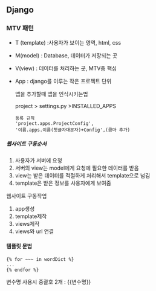 <h2>Django</h2>



<h3>MTV 패턴</h3>

* T (template) :사용자가 보이는 영역, html, css

* M(model) : Database, 데이터가 저장되는 곳
* V(view) : 데이터를 처리하는 곳, MTV중 핵심



- App : django를 이루는 작은 프로젝트 단위

  앱을 추가할때 앱을 인식시키는법

  project > settings.py >INSTALLED_APPS

  ```
  등록 규칙
  'project.apps.ProjectConfig',
  '이름.apps.이름(첫글자대문자)+Config',(콤마 추가)
  ```



<h5>웹사이트 구동순서</h5>

1. 사용자가 서버에 요청
2. 서버의 view는 model에게 요청에 필요한 데이터를 받음
3. view는 받은 데이터를 적절하게 처리해서 template으로 넘김
4. template은 받은 정보를 사용자에게 보여줌



웹사이트 구동작업

1. app생성
2. template제작
3. views제작
4. views와 url 연결



<h4>템플릿 문법</h4>

```{% for ~~ %}
{% for ~~~ in wordDict %}
...
{% endfor %}
```

변수명 사용시 중괄호 2개 : {{변수명}}

